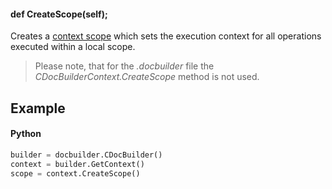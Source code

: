 #### def CreateScope(self);

Creates a [context scope](../../CDocBuilderContextScope/index.md) which sets the execution context for all operations executed within a local scope.

> Please note, that for the *.docbuilder* file the *CDocBuilderContext.CreateScope* method is not used.

## Example

#### Python

``` python
builder = docbuilder.CDocBuilder()
context = builder.GetContext()
scope = context.CreateScope()
```
